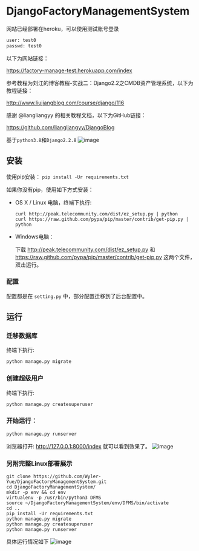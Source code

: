 # DjangoFactoryManagementSystem

网站已经部署在heroku，可以使用测试账号登录
```bash
user: test0
passwd: test0
```
以下为网站链接：

https://factory-manage-test.herokuapp.com/index

参考教程为刘江的博客教程-实战二：Django2.2之CMDB资产管理系统，以下为教程链接：

http://www.liujiangblog.com/course/django/116

感谢 @liangliangyy 的相关教程文档，以下为GitHub链接：

https://github.com/liangliangyy/DjangoBlog

基于`python3.8`和`Django2.2.8`
![image](https://github.com/Wyler-Yue/image/blob/master/%E7%BD%91%E7%AB%99%E8%AE%BE%E5%A4%87%E6%A6%82%E5%86%B5.png)

## 安装

使用pip安装： `pip install -Ur requirements.txt`

如果你没有pip，使用如下方式安装：
- OS X / Linux 电脑，终端下执行: 

    ```
    curl http://peak.telecommunity.com/dist/ez_setup.py | python
    curl https://raw.github.com/pypa/pip/master/contrib/get-pip.py | python
    ```

- Windows电脑：

    下载 http://peak.telecommunity.com/dist/ez_setup.py 和 https://raw.github.com/pypa/pip/master/contrib/get-pip.py 这两个文件，双击运行。 

### 配置
配置都是在 `setting.py` 中，部分配置迁移到了后台配置中。

## 运行

### 迁移数据库
终端下执行:
```bash
python manage.py migrate
```

### 创建超级用户

 终端下执行:
```bash
python manage.py createsuperuser
```

### 开始运行： 

```bash
python manage.py runserver
```

浏览器打开: http://127.0.0.1:8000/index  就可以看到效果了。
![image](https://github.com/Wyler-Yue/image/blob/master/%E7%BD%91%E7%AB%99%E7%99%BB%E9%99%86%E7%95%8C%E9%9D%A2.png)

### 另附完整Linux部署展示 
```linux
git clone https://github.com/Wyler-Yue/DjangoFactoryManagementSystem.git
cd DjangoFactoryManagementSystem/
mkdir -p env && cd env
virtualenv -p /usr/bin/python3 DFMS
source ~/DjangoFactoryManagementSystem/env/DFMS/bin/activate
cd ..
pip install -Ur requirements.txt
python manage.py migrate
python manage.py createsuperuser
python manage.py runserver
```

具体运行情况如下
![image](https://github.com/Wyler-Yue/image/blob/master/linux%E9%83%A8%E7%BD%B2.png)
